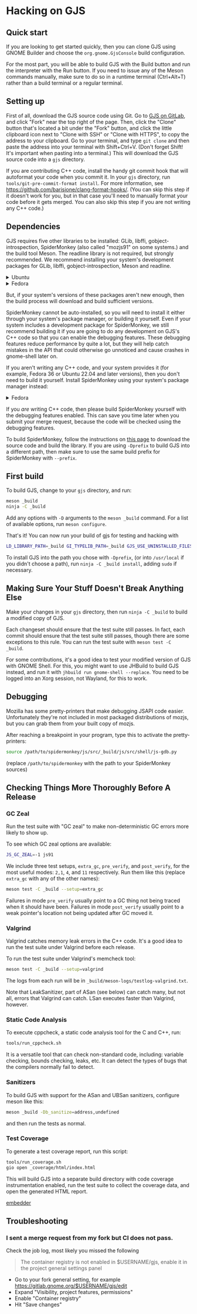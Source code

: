 # Hacking on GJS #

## Quick start ##

If you are looking to get started quickly, then you can clone GJS using
GNOME Builder and choose the `org.gnome.GjsConsole` build configuration.

For the most part, you will be able to build GJS with the Build button
and run the interpreter with the Run button.
If you need to issue any of the Meson commands manually, make sure to do
so in a runtime terminal (Ctrl+Alt+T) rather than a build terminal or a
regular terminal.

## Setting up ##

First of all, download the GJS source code using Git.
Go to [GJS on GitLab](https://gitlab.gnome.org/GNOME/gjs), and click
"Fork" near the top right of the page.
Then, click the "Clone" button that's located a bit under the "Fork"
button, and click the little clipboard icon next to "Clone with SSH" or
"Clone with HTTPS", to copy the address to your clipboard.
Go to your terminal, and type `git clone` and then paste the address
into your terminal with Shift+Ctrl+V.
(Don't forget Shift! It's important when pasting into a terminal.)
This will download the GJS source code into a `gjs` directory.

If you are contributing C++ code, install the handy git
commit hook that will autoformat your code when you commit it.
In your `gjs` directory, run
`tools/git-pre-commit-format install`.
For more information, see
<https://github.com/barisione/clang-format-hooks/>.
(You can skip this step if it doesn't work for you, but in that case
you'll need to manually format your code before it gets merged.
You can also skip this step if you are not writing any C++ code.)

## Dependencies

GJS requires five other libraries to be installed: GLib, libffi,
gobject-introspection, SpiderMonkey (also called "mozjs91" on some
systems.) and the build tool Meson.
The readline library is not required, but strongly recommended.
We recommend installing your system's development packages for GLib,
libffi, gobject-introspection, Meson and readline.

<details>
    <summary>Ubuntu</summary>
    <code>sudo apt-get install libglib2.0-dev libffi-dev libreadline-dev libgirepository1.0-dev meson</code>
</details>

<details>
    <summary>Fedora</summary>
    <code>sudo dnf install glib2-devel libffi readline-devel gobject-introspection-devel meson</code>
</details>

But, if your system's versions of these packages aren't new enough, then
the build process will download and build sufficient versions.

SpiderMonkey cannot be auto-installed, so you will need to install it
either through your system's package manager, or building it yourself.
Even if your system includes a development package for SpiderMonkey, we
still recommend building it if you are going to do any development on
GJS's C++ code so that you can enable the debugging features.
These debugging features reduce performance by quite a lot, but they
will help catch mistakes in the API that could otherwise go unnoticed
and cause crashes in gnome-shell later on.

If you aren't writing any C++ code, and your system provides it (for
example, Fedora 36 or Ubuntu 22.04 and later versions), then you don't
need to build it yourself.
Install SpiderMonkey using your system's package manager instead:

<!--Ubuntu does not currently ship a build of libmozjs-91-->
<!-- <details>
    <summary>Ubuntu</summary>
    <code>sudo apt-get install libmozjs-91-dev</code>
</details> -->

<details>
    <summary>Fedora</summary>
    <code>sudo dnf install mozjs91-devel</code>
</details>

If you _are_ writing C++ code, then please build SpiderMonkey yourself
with the debugging features enabled.
This can save you time later when you submit your merge request, because
the code will be checked using the debugging features.

To build SpiderMonkey, follow the instructions on [this page](https://github.com/mozilla-spidermonkey/spidermonkey-embedding-examples/blob/esr91/docs/Building%20SpiderMonkey.md) to download the source code and build the library.
If you are using `-Dprefix` to build GJS into a different path, then
make sure to use the same build prefix for SpiderMonkey with `--prefix`.

## First build ##

To build GJS, change to your `gjs` directory, and run:
```sh
meson _build
ninja -C _build
```

Add any options with `-D` arguments to the `meson _build` command.
For a list of available options, run `meson configure`.

That's it! You can now run your build of gjs for testing and hacking with

```sh
LD_LIBRARY_PATH=_build GI_TYPELIB_PATH=_build GJS_USE_UNINSTALLED_FILES=1 ./_build/gjs-console script.js
```

To install GJS into the path you chose with `-Dprefix`, (or into
`/usr/local` if you didn't choose a path), run
`ninja -C _build install`, adding `sudo` if necessary.

## Making Sure Your Stuff Doesn't Break Anything Else ##

Make your changes in your `gjs` directory, then run
`ninja -C _build` to build a modified copy of GJS.

Each changeset should ensure that the test suite still passes.
In fact, each commit should ensure that the test suite still passes,
though there are some exceptions to this rule.
You can run the test suite with `meson test -C _build`.

For some contributions, it's a good idea to test your modified version
of GJS with GNOME Shell.
For this, you might want to use JHBuild to build GJS instead, and run
it with `jhbuild run gnome-shell --replace`.
You need to be logged into an Xorg session, not Wayland, for this to
work.

## Debugging ##

Mozilla has some pretty-printers that make debugging JSAPI code easier.
Unfortunately they're not included in most packaged distributions of
mozjs, but you can grab them from your built copy of mozjs.

After reaching a breakpoint in your program, type this to activate the
pretty-printers:
```sh
source /path/to/spidermonkey/js/src/_build/js/src/shell/js-gdb.py
```

(replace `/path/to/spidermonkey` with the path to your SpiderMonkey
sources)

## Checking Things More Thoroughly Before A Release ##

### GC Zeal ###

Run the test suite with "GC zeal" to make non-deterministic GC errors
more likely to show up.

To see which GC zeal options are available:
```sh
JS_GC_ZEAL=-1 js91
```

We include three test setups, `extra_gc`, `pre_verify`, and
`post_verify`, for the most useful modes: `2,1`, `4`, and `11`
respectively.
Run them like this (replace `extra_gc` with any of the other names):
```sh
meson test -C _build --setup=extra_gc
```

Failures in mode `pre_verify` usually point to a GC thing not being
traced when it should have been.
Failures in mode `post_verify` usually point to a weak pointer's
location not being updated after GC moved it.

### Valgrind ###

Valgrind catches memory leak errors in the C++ code.
It's a good idea to run the test suite under Valgrind before each
release.

To run the test suite under Valgrind's memcheck tool:
```sh
meson test -C _build --setup=valgrind
```

The logs from each run will be in
`_build/meson-logs/testlog-valgrind.txt`.

Note that LeakSanitizer, part of ASan (see below) can catch many, but
not all, errors that Valgrind can catch.
LSan executes faster than Valgrind, however.

### Static Code Analysis ###

To execute cppcheck, a static code analysis tool for the C and C++, run:
```sh
tools/run_cppcheck.sh
```
It is a versatile tool that can check non-standard code, including: variable
checking, bounds checking, leaks, etc. It can detect the types of bugs that
the compilers normally fail to detect.

### Sanitizers ###

To build GJS with support for the ASan and UBSan sanitizers, configure
meson like this:
```sh
meson _build -Db_sanitize=address,undefined
```
and then run the tests as normal.

### Test Coverage ###

To generate a test coverage report, run this script:
```sh
tools/run_coverage.sh
gio open _coverage/html/index.html
```
This will build GJS into a separate build directory with code coverage
instrumentation enabled, run the test suite to collect the coverage
data, and open the generated HTML report.

[embedder](https://github.com/spidermonkey-embedders/spidermonkey-embedding-examples/blob/esr91/docs/Building%20SpiderMonkey.md)

## Troubleshooting

### I sent a merge request from my fork but CI does not pass.

Check the job log, most likely you missed the following

> The container registry is not enabled in $USERNAME/gjs, enable it in the project general settings panel

* Go to your fork general setting, for example https://gitlab.gnome.org/$USERNAME/gjs/edit
* Expand "Visibility, project features, permissions"
* Enable "Container registry"
* Hit "Save changes"

